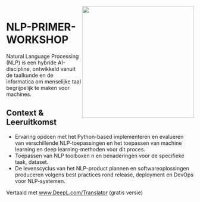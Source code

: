 <img align="right" width="300" height="300" src="https://avatars.githubusercontent.com/u/115706761?s=400&u=7c6cae892816e172b0b7eef99f2d32adb948c6ad&v=4">

# NLP-PRIMER-WORKSHOP
Natural Language Processing (NLP) is een hybride AI-discipline, ontwikkeld vanuit de taalkunde en de informatica om menselijke taal begrijpelijk te maken voor machines.

## Context & Leeruitkomst

- Ervaring opdoen met het Python-based implementeren en evalueren van verschillende NLP-toepassingen en het toepassen van machine learning en deep learning-methoden voor dit proces.
- Toepassen van   NLP toolboxen n en benaderingen voor de specifieke taak, dataset.
- De levenscyclus van het NLP-product plannen en softwareoplossingen produceren volgens best practices rond release, deployment en DevOps voor NLP-systemen.

Vertaald met www.DeepL.com/Translator (gratis versie)



## 
